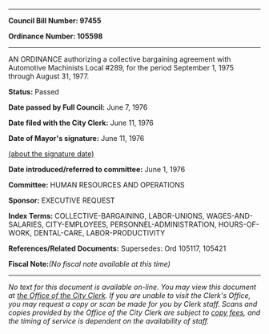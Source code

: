 

********

**Council Bill Number: 97455**
   
**Ordinance Number: 105598**
********

 AN ORDINANCE authorizing a collective bargaining agreement with Automotive Machinists Local #289, for the period September 1, 1975 through August 31, 1977.

**Status:** Passed
   
**Date passed by Full Council:** June 7, 1976
   
**Date filed with the City Clerk:** June 11, 1976
   
**Date of Mayor's signature:** June 11, 1976
   
[(about the signature date)](/~public/approvaldate.htm)
   
   
   
**Date introduced/referred to committee:** June 1, 1976
   
**Committee:** HUMAN RESOURCES AND OPERATIONS
   
**Sponsor:** EXECUTIVE REQUEST
   
   
**Index Terms:** COLLECTIVE-BARGAINING, LABOR-UNIONS, WAGES-AND-SALARIES, CITY-EMPLOYEES, PERSONNEL-ADMINISTRATION, HOURS-OF-WORK, DENTAL-CARE, LABOR-PRODUCTIVITY

**References/Related Documents:** Supersedes: Ord 105117, 105421

**Fiscal Note:**_(No fiscal note available at this time)_
********

_No text for this document is available on-line. You may view this document at [the Office of the City Clerk](http://www.seattle.gov/leg/clerk/contactUs.htm). If you are unable to visit the Clerk's Office, you may request a copy or scan be made for you by Clerk staff. Scans and copies provided by the Office of the City Clerk are subject to [copy fees](http://clerk.seattle.gov/~public/clerkfees.htm), and the timing of service is dependent on the availability of staff._

